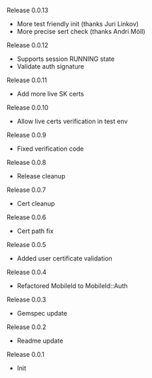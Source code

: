 Release 0.0.13
* More test friendly init (thanks Juri Linkov)
* More precise sert check (thanks Andri Möll)

Release 0.0.12
* Supports session RUNNING state
* Validate auth signature

Release 0.0.11
* Add more live SK certs

Release 0.0.10
* Allow live certs verification in test env

Release 0.0.9
* Fixed verification code

Release 0.0.8
* Release cleanup

Release 0.0.7
* Cert cleanup

Release 0.0.6
* Cert path fix

Release 0.0.5
* Added user certificate validation 

Release 0.0.4
* Refactored MobileId to MobileId::Auth

Release 0.0.3
* Gemspec update

Release 0.0.2
* Readme update

Release 0.0.1
* Init
